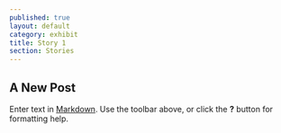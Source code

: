 ```yaml
---
published: true
layout: default
category: exhibit
title: Story 1
section: Stories
---
```


## A New Post

Enter text in [Markdown](http://daringfireball.net/projects/markdown/). Use the toolbar above, or click the **?** button for formatting help.
